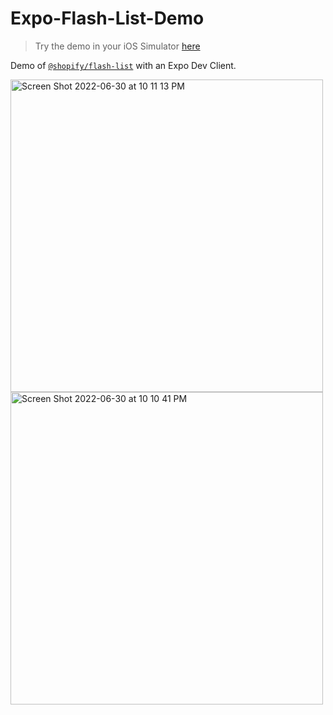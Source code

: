 # Expo-Flash-List-Demo

> Try the demo in your iOS Simulator [here](https://github.com/EvanBacon/Expo-Flash-List-Demo/releases/tag/1.0.0)

Demo of [`@shopify/flash-list`](https://github.com/shopify/flash-list) with an Expo Dev Client.


<div>

<img height="500" alt="Screen Shot 2022-06-30 at 10 11 13 PM" src="https://user-images.githubusercontent.com/9664363/176769030-9569ad72-e88e-44f7-b7ae-85e2cbd0b6a7.png">

<img height="500" alt="Screen Shot 2022-06-30 at 10 10 41 PM" src="https://user-images.githubusercontent.com/9664363/176768940-fec9d5a8-6fab-4e10-8310-7fa5f4c0e973.png">

</div>
